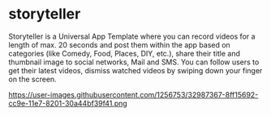 # storyteller
Storyteller is a Universal App Template where you can record videos for a length of max. 20 seconds and post them within the app based on categories (like Comedy, Food, Places, DIY, etc.), share their title and thumbnail image to social networks, Mail and SMS.
You can follow users to get their latest videos, dismiss watched videos by swiping down your finger on the screen.

https://user-images.githubusercontent.com/1256753/32987367-8ff15692-cc9e-11e7-8201-30a44bf39f41.png
